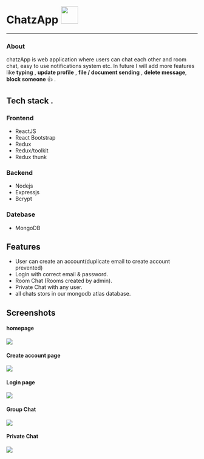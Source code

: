 # ChatzApp <img width="45px" src="https://user-images.githubusercontent.com/101489367/218701296-1c5e5eb6-b07c-46e4-8f15-9563de343c26.png" />
<hr />

 ### About 
chatzApp is web application where users can chat each other and room chat, easy to use notifications system etc. In future I will add more features like  **typing** , **update profile** , **file / document sending** , **delete message**, **block someone** :+1: .

## Tech stack .
  ### Frontend
- ReactJS
- React Bootstrap
- Redux
- Redux/toolkit
- Redux thunk
 ### Backend
 - Nodejs
 - Expressjs
 - Bcrypt
 ### Datebase
  - MongoDB 
  
 ## Features 
  - User can create an account(duplicate email to create account prevented)
  - Login with correct email & password.
  - Room Chat (Rooms created by admin).
  - Private Chat with any user.
  - all chats stors in our mongodb atlas database.
 
 ## Screenshots
#### homepage
<img src="https://user-images.githubusercontent.com/101489367/218694826-d26f1184-6061-4df6-9575-5bb8a704f53f.png" />

#### Create account page
<img src="https://user-images.githubusercontent.com/101489367/218695572-0170dd7b-3af1-4dde-b3eb-149712c9eca7.png" />

#### Login page
<img src="https://user-images.githubusercontent.com/101489367/218695774-e4b79229-ec39-47b1-83e1-86d1f7313c46.png" />

#### Group Chat
<img src="https://user-images.githubusercontent.com/101489367/218696971-c93a8405-a867-4c04-bf51-032c09ee058f.png" />

#### Private Chat
<img src="https://user-images.githubusercontent.com/101489367/218696269-11ecbae2-cba7-4018-9d70-6d23653396ad.png" />

